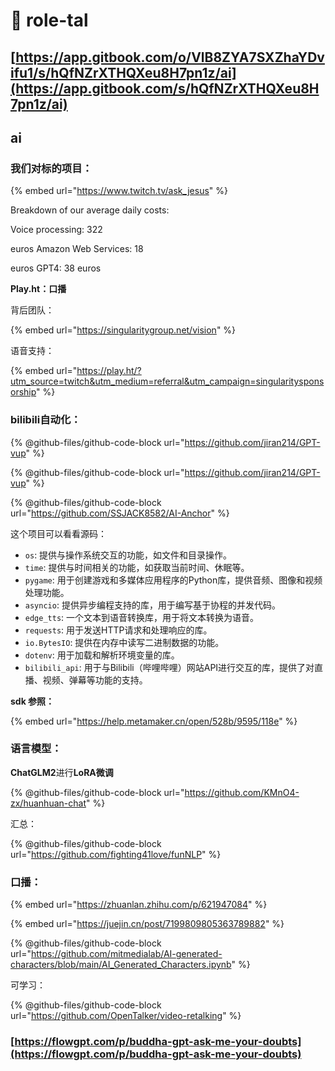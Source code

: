 # 👥 role-tal

## [https://app.gitbook.com/o/VlB8ZYA7SXZhaYDvifu1/s/hQfNZrXTHQXeu8H7pn1z/ai](https://app.gitbook.com/s/hQfNZrXTHQXeu8H7pn1z/ai) <a href="#user-content-ai" id="user-content-ai"></a>



## ai

### 我们对标的项目：

{% embed url="https://www.twitch.tv/ask_jesus" %}

Breakdown of our average daily costs:

Voice processing: 322

euros Amazon Web Services: 18

euros GPT4: 38 euros



**Play.ht：口播**





背后团队：

{% embed url="https://singularitygroup.net/vision" %}

语音支持：

{% embed url="https://play.ht/?utm_source=twitch&utm_medium=referral&utm_campaign=singularitysponsorship" %}

### bilibili自动化：

{% @github-files/github-code-block url="https://github.com/jiran214/GPT-vup" %}

{% @github-files/github-code-block url="https://github.com/jiran214/GPT-vup" %}

{% @github-files/github-code-block url="https://github.com/SSJACK8582/AI-Anchor" %}

这个项目可以看看源码：

* `os`: 提供与操作系统交互的功能，如文件和目录操作。
* `time`: 提供与时间相关的功能，如获取当前时间、休眠等。
* `pygame`: 用于创建游戏和多媒体应用程序的Python库，提供音频、图像和视频处理功能。
* `asyncio`: 提供异步编程支持的库，用于编写基于协程的并发代码。
* `edge_tts`: 一个文本到语音转换库，用于将文本转换为语音。
* `requests`: 用于发送HTTP请求和处理响应的库。
* `io.BytesIO`: 提供在内存中读写二进制数据的功能。
* `dotenv`: 用于加载和解析环境变量的库。
* `bilibili_api`: 用于与Bilibili（哔哩哔哩）网站API进行交互的库，提供了对直播、视频、弹幕等功能的支持。

**sdk 参照：**

{% embed url="https://help.metamaker.cn/open/528b/9595/118e" %}

### 语言模型：

**ChatGLM2**进行**LoRA微调**

{% @github-files/github-code-block url="https://github.com/KMnO4-zx/huanhuan-chat" %}

汇总：

{% @github-files/github-code-block url="https://github.com/fighting41love/funNLP" %}

### 口播：

{% embed url="https://zhuanlan.zhihu.com/p/621947084" %}

{% embed url="https://juejin.cn/post/7199809805363789882" %}

{% @github-files/github-code-block url="https://github.com/mitmedialab/AI-generated-characters/blob/main/AI_Generated_Characters.ipynb" %}

可学习：

{% @github-files/github-code-block url="https://github.com/OpenTalker/video-retalking" %}





### [https://flowgpt.com/p/buddha-gpt-ask-me-your-doubts](https://flowgpt.com/p/buddha-gpt-ask-me-your-doubts)



####

## &#x20;<a href="#user-content-ai" id="user-content-ai"></a>

## &#x20;<a href="#user-content-ai" id="user-content-ai"></a>
